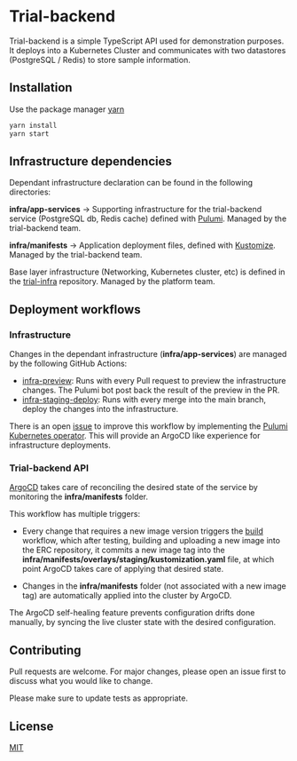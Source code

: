 # Trial-backend

Trial-backend is a simple TypeScript API used for demonstration purposes. It deploys into a Kubernetes Cluster and communicates with two datastores (PostgreSQL / Redis) to store sample information.

## Installation

Use the package manager [yarn](https://classic.yarnpkg.com/lang/en/docs/install/)
```bash
yarn install
yarn start
```

## Infrastructure dependencies

Dependant infrastructure declaration can be found in the following directories:

**infra/app-services** -> Supporting infrastructure for the trial-backend service (PostgreSQL db, Redis cache) defined with [Pulumi](https://www.pulumi.com/). Managed by the trial-backend team.

**infra/manifests** -> Application deployment files, defined with [Kustomize](https://kustomize.io/). Managed by the trial-backend team.

Base layer infrastructure (Networking, Kubernetes cluster, etc) is defined in the [trial-infra](https://github.com/nahuel242/trial-infra) repository. Managed by the platform team.



## Deployment workflows

### Infrastructure

Changes in the dependant infrastructure (**infra/app-services**) are managed by the following GitHub Actions:
- [infra-preview](https://github.com/nahuel242/trial-backend/blob/main/.github/workflows/infra-preview.yml): Runs with every Pull request to preview the infrastructure changes. The Pulumi bot  post back the result of the preview in the PR.
- [infra-staging-deploy](https://github.com/nahuel242/trial-backend/blob/main/.github/workflows/infra-staging-deploy.yml): Runs with every merge into the main branch, deploy the changes into the infrastructure.

There is an open [issue](https://github.com/nahuel242/trial-backend/issues/30) to improve this workflow by implementing the [Pulumi Kubernetes operator](https://www.pulumi.com/docs/guides/continuous-delivery/pulumi-kubernetes-operator/). This will provide an ArgoCD like experience for infrastructure deployments. 




### Trial-backend API

[ArgoCD](https://argoproj.github.io/cd/) takes care of reconciling the desired state of the service  by monitoring the **infra/manifests** folder.

This workflow has multiple triggers:

- Every change that requires a new image version triggers the [build](https://github.com/nahuel242/trial-backend/blob/main/.github/workflows/build.yml) workflow, which after testing, building and uploading a new image into the ERC repository, it commits a new image tag into the **infra/manifests/overlays/staging/kustomization.yaml** file, at which point ArgoCD takes care of applying that desired state.

- Changes in the **infra/manifests** folder (not associated with a new image tag) are automatically applied into the cluster by ArgoCD.

The ArgoCD self-healing feature prevents configuration drifts done  manually, by syncing the live cluster state with the desired configuration.


## Contributing
Pull requests are welcome. For major changes, please open an issue first to discuss what you would like to change.


Please make sure to update tests as appropriate.

## License
[MIT](https://choosealicense.com/licenses/mit/)